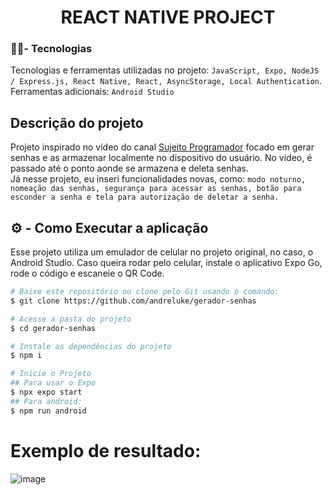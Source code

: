 <h1 align="center"> REACT NATIVE PROJECT  </h1>

###  🧑‍💻- Tecnologias
Tecnologias e ferramentas utilizadas no projeto: `JavaScript, Expo, NodeJS / Express.js, React Native, React, AsyncStorage, Local Authentication`.<br/>
Ferramentas adicionais: `Android Studio`

## Descrição do projeto
Projeto inspirado no vídeo do canal [Sujeito Programador](https://www.youtube.com/@Sujeitoprogramador) focado em gerar senhas e as armazenar localmente no dispositivo do usuário. No vídeo, é passado até o ponto aonde se armazena e deleta senhas. <br/>
Já nesse projeto, eu inseri funcionalidades novas, como: `modo noturno, nomeação das senhas, segurança para acessar as senhas, botão para esconder a senha e tela para autorização de deletar a senha.`

## ⚙️ - Como Executar a aplicação
Esse projeto utiliza um emulador de celular no projeto original, no caso, o Android Studio. Caso queira rodar pelo celular, instale o aplicativo Expo Go, rode o código e escaneie o QR Code. 
```bash
# Baixe este repositório ou clone pelo Git usando o comando:
$ git clone https://github.com/andreluke/gerador-senhas

# Acesse a pasta do projeto
$ cd gerador-senhas

# Instale as dependências do projeto
$ npm i

# Inicie o Projeto
## Para usar o Expo
$ npx expo start
## Para android:
$ npm run android
```

# Exemplo de resultado:
![image](https://github.com/user-attachments/assets/60fb0288-0ccf-4a91-9066-1ee0d2e867f6)

